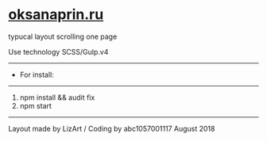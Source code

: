 # [oksanaprin.ru]("oksanaprin.ru") 


typucal layout  scrolling one page

Use technology
SCSS/Gulp.v4
***
+ For install:
***
1. npm install && audit fix
2. npm start

***

Layout made by LizArt / Coding by abc1057001117
August 2018